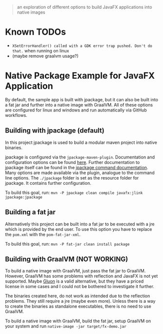 > an exploration of different options to build JavaFX applications into native images

# Known TODOs

- `XSetErrorHandler() called with a GDK error trap pushed. Don't do that.` when running on linux
- (maybe remove graalvm usage?)

# Native Package Example for JavaFX Application

By default, the sample app is built with jpackage, but it can also be built into a fat jar and further into a native
image with GraalVM. All of these options are configured for linux and windows and run automatically via GitHub
workflows.

## Building with jpackage (default)

In this project jpackage is used to build a modular maven project into native binaries.

jpackage is configured via the `jpackage-maven-plugin`. Documentation and configuration options can be found
[here](https://akman.github.io/jpackage-maven-plugin/jpackage-mojo.html). Further documentation to jpackage itself can
be found in the
[jpackage command documentation](https://docs.oracle.com/en/java/javase/17/docs/specs/man/jpackage.html).
Many options are made available via the plugin, analogue to the command line options. The `./jpackage` folder is set as
the resource folder for jpackage. It contains further configuration.

To build this goal, run: `mvn -P jpackage clean compile javafx:jlink jpackage:jpackage`

## Building a fat jar

Alternatively this project can be built into a fat jar to be executed with a jre which is provided by the end user.
To use this option you have to replace the `pom.xml` with the `pom-fat-jar-xml`.

To build this goal, run: `mvn -P fat-jar clean install package`

## Building with GraalVM (NOT WORKING)

To build a native image with GraalVM, just pass the fat jar to GraalVM. However, GraalVM has some problems with
reflection and JavaFX is not yet supported. Maybe [Gluon](https://gluonhq.com/) is a valid alternative, but they have
a priced license in some cases and I could not be bothered to investigate it further.

The binaries created here, do not work as intended due to the reflection problems. They still require a jre (maybe even
more). Unless there is a way to create the binaries as standalone executables, there is no need to use GraalVM.

To build a native image with GraalVM, build the fat jar, setup GraalVM on your system and run
`native-image -jar target/fx-demo.jar`
